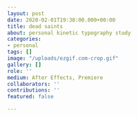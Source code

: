 ```yaml
---
layout: post
date: 2020-02-01T19:38:00.000+00:00
title: dead saints
about: personal kinetic typography study
categories:
- personal
tags: []
image: "/uploads/ezgif.com-crop.gif"
gallery: []
role: ''
medium: After Effects, Premiere
collaborators: ''
contributions: ''
featured: false

---
```

